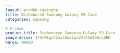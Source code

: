 ```yaml
---
layout: produk-casinghp
title: Dishonored Samsung Galaxy S9 Case
categories: samsung

# Produk
product-title: Dishonored Samsung Galaxy S9 Case
image-drive: 1FArFEgzC2ai4Owc1qaV4fASA246cLORK
harga: 90000
---
```

